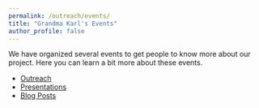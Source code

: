 ```yaml
---
permalink: /outreach/events/
title: "Grandma Karl's Events"
author_profile: false
---
```


We have organized several events to get people to know more about our project. Here you can learn a bit more about these events.

- [Outreach](../)
- [Presentations](./presentations/)
- [Blog Posts](./blog/)